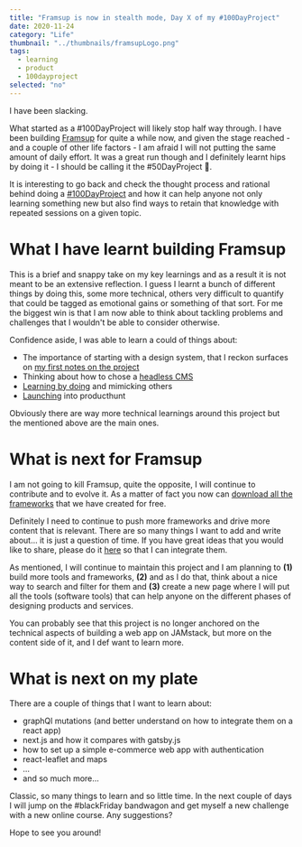 ```yaml
---
title: "Framsup is now in stealth mode, Day X of my #100DayProject"
date: 2020-11-24
category: "Life"
thumbnail: "../thumbnails/framsupLogo.png"
tags:
  - learning
  - product
  - 100dayproject
selected: "no"
---
```


I have been slacking.

What started as a #100DayProject will likely stop half way through. I have been building [Framsup](https://www.framsup.com/) for quite a while now, and given the stage reached - and a couple of other life factors - I am afraid I will not putting the same amount of daily effort. It was a great run though and I definitely learnt hips by doing it - I should be calling it the #50DayProject 🤣.

It is interesting to go back and check the thought process and rational behind doing a [#100DayProject](/blog/2020-08-20-about-having-a-100-day-project-mindset/) and how it can help anyone not only learning something new but also find ways to retain that knowledge with repeated sessions on a given topic. 

# What I have learnt building Framsup

This is a brief and snappy take on my key learnings and as a result it is not meant to be an extensive reflection. I guess I learnt a bunch of different things by doing this, some more technical, others very difficult to quantify that could be tagged as emotional gains or something of that sort. For me the biggest win is that I am now able to think about tackling problems and challenges that I wouldn't be able to consider otherwise. 

Confidence aside, I was able to learn a could of things about: 
- The importance of starting with a design system, that I reckon surfaces on [my first notes on the project](/blog/2020-08-27-first-week-of-my-100-day-project/)
- Thinking about how to chose a [headless CMS](/blog/2020-09-20-thinking-about-my-headless-cms/)
- [Learning by doing](/blog/2020-09-04-learning-in-public/) and mimicking others
- [Launching](/blog/2020-10-05-launching-my-100-day-project) into producthunt

Obviously there are way more technical learnings around this project but the mentioned above are the main ones.

# What is next for Framsup

I am not going to kill Framsup, quite the opposite, I will continue to contribute and to evolve it. As a matter of fact you now can [download all the frameworks](https://tiagofsanchez.ck.page/b4231e6591) that we have created for free.

Definitely I need to continue to push more frameworks and drive more content that is relevant. There are so many things I want to add and write about... it is just a question of time. If you have great ideas that you would like to share, please do it [here](https://forms.gle/zDusbRKxRuLwJDdP7) so that I can integrate them.

As mentioned, I will continue to maintain this project and I am planning to **(1)** build more tools and frameworks, **(2)** and as I do that, think about a nice way to search and filter for them and **(3)** create a new page where I will put all the tools (software tools) that can help anyone on the different phases of designing products and services.  

You can probably see that this project is no longer anchored on the technical aspects of building a web app on JAMstack, but more on the content side of it, and I def want to learn more.

# What is next on my plate

There are a couple of things that I want to learn about: 
- graphQl mutations (and better understand on how to integrate them on a react app)
- next.js and how it compares with gatsby.js
- how to set up a simple e-commerce web app with authentication
- react-leaflet and maps
- ...
- and so much more...

Classic, so many things to learn and so little time. In the next couple of days I will jump on the #blackFriday bandwagon and get myself a new challenge with a new online course. Any suggestions? 

Hope to see you around!